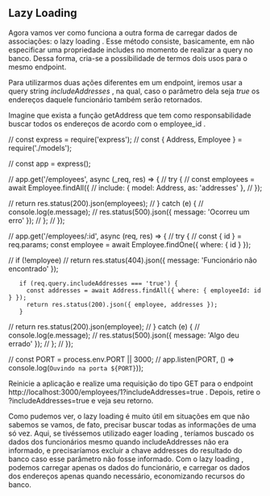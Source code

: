 ## Lazy Loading

Agora vamos ver como funciona a outra forma de carregar dados de associações: o lazy loading . Esse método consiste, basicamente, em não especificar uma propriedade includes no momento de realizar a query no banco. Dessa forma, cria-se a possibilidade de termos dois usos para o mesmo endpoint.

Para utilizarmos duas ações diferentes em um endpoint, iremos usar a query string *includeAddresses* , na qual, caso o parâmetro dela seja *true* os endereços daquele funcionário também serão retornados.

Imagine que exista a função getAddress que tem como responsabilidade buscar todos os endereços de acordo com o employee_id .

// const express = require('express');
// const { Address, Employee } = require('./models');

// const app = express();

// app.get('/employees', async (_req, res) => {
//   try {
//    const employees = await Employee.findAll({
//      include: { model: Address, as: 'addresses' },
//    });

//     return res.status(200).json(employees);
//   } catch (e) {
//     console.log(e.message);
//     res.status(500).json({ message: 'Ocorreu um erro' });
//   };
// });

// app.get('/employees/:id', async (req, res) => {
//   try {
//     const { id } = req.params;
       const employee = await Employee.findOne({ where: { id } });

//     if (!employee)
//       return res.status(404).json({ message: 'Funcionário não encontrado' });

       if (req.query.includeAddresses === 'true') {
         const addresses = await Address.findAll({ where: { employeeId: id } });
         return res.status(200).json({ employee, addresses });
       }

//     return res.status(200).json(employee);
//   } catch (e) {
//     console.log(e.message);
//     res.status(500).json({ message: 'Algo deu errado' });
//   };
// });

// const PORT = process.env.PORT || 3000;
// app.listen(PORT, () => console.log(`Ouvindo na porta ${PORT}`));

Reinicie a aplicação e realize uma requisição do tipo GET para o endpoint http://localhost:3000/employees/1?includeAddresses=true . Depois, retire o ?includeAddresses=true e veja seu retorno.

Como pudemos ver, o lazy loading é muito útil em situações em que não sabemos se vamos, de fato, precisar buscar todas as informações de uma só vez. Aqui, se tivéssemos utilizado eager loading , teríamos buscado os dados dos funcionários mesmo quando includeAddresses não era informado, e precisaríamos excluir a chave addresses do resultado do banco caso esse parâmetro não fosse informado. Com o lazy loading , podemos carregar apenas os dados do funcionário, e carregar os dados dos endereços apenas quando necessário, economizando recursos do banco.
